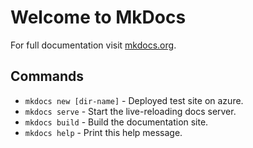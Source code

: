 # Welcome to MkDocs

For full documentation visit [mkdocs.org](https://mkdocs.org).

## Commands

* `mkdocs new [dir-name]` - Deployed test site on azure.
* `mkdocs serve` - Start the live-reloading docs server.
* `mkdocs build` - Build the documentation site.
* `mkdocs help` - Print this help message.

